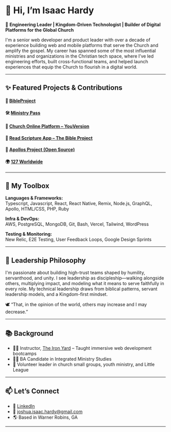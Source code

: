 # 👋 Hi, I’m Isaac Hardy

🎯 **Engineering Leader | Kingdom-Driven Technologist | Builder of Digital Platforms for the Global Church**

I'm a senior web developer and product leader with over a decade of experience building web and mobile platforms that serve the Church and amplify the gospel. My career has spanned some of the most influential ministries and organizations in the Christian tech space, where I’ve led engineering efforts, built cross-functional teams, and helped launch experiences that equip the Church to flourish in a digital world.

---

## ✨ Featured Projects & Contributions

#### 🧭 [BibleProject](https://bibleproject.com)

#### 🛠️ [Ministry Pass](https://ministrypass.com)

#### 🧱 [Church Online Platform – YouVersion](https://churchonlineplatform.com)

#### 📖 [Read Scripture App – The Bible Project](https://www.readscripture.org/)

#### 🌱 [Apollos Project (Open Source)](https://github.com/ApollosProject) 

#### 🌍 [127 Worldwide](https://127worldwide.org)

---

## 🧠 My Toolbox
**Languages & Frameworks:**  
Typescript, Javascript, React, React Native, Remix, Node.js, GraphQL, Apollo, HTML/CSS, PHP, Ruby

**Infra & DevOps:**  
AWS, PostgreSQL, MongoDB, Git, Bash, Vercel, Tailwind, WordPress

**Testing & Monitoring:**  
New Relic, E2E Testing, User Feedback Loops, Google Design Sprints

---

## 🧭 Leadership Philosophy
I'm passionate about building high-trust teams shaped by humility, servanthood, and unity. I see leadership as discipleship—walking alongside others, multiplying impact, and modeling what it means to serve faithfully in every role. My technical leadership draws from biblical patterns, servant leadership models, and a Kingdom-first mindset.

🕊 “That, in the opinion of the world, others may increase and I may decrease.”

---

## 📚 Background
- 👨‍🏫 Instructor, [The Iron Yard](https://en.wikipedia.org/wiki/The_Iron_Yard) – Taught immersive web development bootcamps
- 🧑‍🎓 BA Candidate in Integrated Ministry Studies  
- 🤝 Volunteer leader in church small groups, youth ministry, and Little League

---

## 📫 Let’s Connect
- 💼 [LinkedIn](https://www.linkedin.com/in/isaachardy)  
- 📨 joshua.isaac.hardy@gmail.com  
- 🌎 Based in Warner Robins, GA

---
